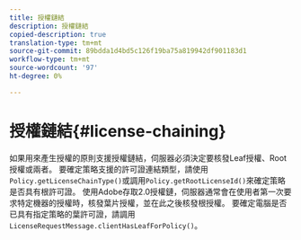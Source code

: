 ```yaml
---
title: 授權鏈結
description: 授權鏈結
copied-description: true
translation-type: tm+mt
source-git-commit: 89bdda1d4bd5c126f19ba75a819942df901183d1
workflow-type: tm+mt
source-wordcount: '97'
ht-degree: 0%

---
```



# 授權鏈結{#license-chaining}

如果用來產生授權的原則支援授權鏈結，伺服器必須決定要核發Leaf授權、Root授權或兩者。 要確定策略支援的許可證連結類型，請使用`Policy.getLicenseChainType()`或調用`Policy.getRootLicenseId()`來確定策略是否具有根許可證。 使用Adobe存取2.0授權鏈，伺服器通常會在使用者第一次要求特定機器的授權時，核發葉片授權，並在此之後核發根授權。 要確定電腦是否已具有指定策略的葉許可證，請調用`LicenseRequestMessage.clientHasLeafForPolicy()`。
